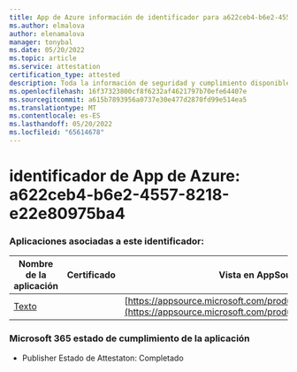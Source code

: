```yaml
---
title: App de Azure información de identificador para a622ceb4-b6e2-4557-8218-e22e80975ba4
ms.author: elmalova
author: elenamalova
manager: tonybal
ms.date: 05/20/2022
ms.topic: article
ms.service: attestation
certification_type: attested
description: Toda la información de seguridad y cumplimiento disponible para a622ceb4-b6e2-4557-8218-e22e80975ba4.
ms.openlocfilehash: 16f37323800cf8f6232af4621797b70efe64407e
ms.sourcegitcommit: a615b7893956a0737e30e477d2870fd99e514ea5
ms.translationtype: MT
ms.contentlocale: es-ES
ms.lasthandoff: 05/20/2022
ms.locfileid: "65614678"
---
```

# <a name="azure-app-id-a622ceb4-b6e2-4557-8218-e22e80975ba4"></a>identificador de App de Azure: a622ceb4-b6e2-4557-8218-e22e80975ba4


### <a name="apps-associated-with-this-id"></a>Aplicaciones asociadas a este identificador:
| **Nombre de la aplicación** | **Certificado** | **Vista en AppSource** |
|--------------|---------------|-----------------------|
| [Texto](../forward/WA200000383.md) |  | [https://appsource.microsoft.com/product/office/WA200000383](https://appsource.microsoft.com/product/office/WA200000383) |

### <a name="microsoft-365-app-compliance-status"></a>Microsoft 365 estado de cumplimiento de la aplicación
- Publisher Estado de Attestaton: Completado
